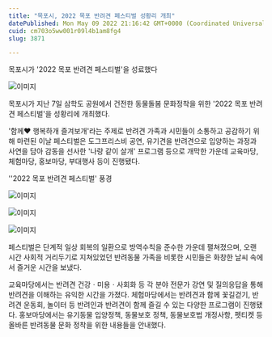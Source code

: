 ```yaml
---
title: "목포시, 2022 목포 반려견 페스티벌 성황리 개최"
datePublished: Mon May 09 2022 21:16:42 GMT+0000 (Coordinated Universal Time)
cuid: cm703o5ww001r09l4b1am8fg4
slug: 3871

---
```



목포시가 '2022 목포 반려견 페스티벌'을 성료했다

![이미지](https://cdn.hashnode.com/res/hashnode/image/upload/v1739255245562/1d01b2fd-2283-4969-899b-1947ec6c6e53.jpeg)

목포시가 지난 7일 삼학도 공원에서 건전한 동물돌봄 문화정착을 위한 '2022 목포 반려견 페스티벌'을 성황리에 개최했다.

'함께♥ 행복하개 즐겨보개'라는 주제로 반려견 가족과 시민들이 소통하고 공감하기 위해 마련된 이날 페스티벌은 도그프리스비 공연, 유기견을 반려견으로 입양하는 과정과 사연을 담아 감동을 선사한 '나랑 같이 살개' 프로그램 등으로 개막한 가운데 교육마당, 체험마당, 홍보마당, 부대행사 등이 진행됐다.

''2022 목포 반려견 페스티벌' 풍경

![이미지](https://cdn.hashnode.com/res/hashnode/image/upload/v1739255247574/c2ba3f99-6a97-4e00-abcd-37e2993155bd.jpeg)

![이미지](https://cdn.hashnode.com/res/hashnode/image/upload/v1739255249269/a9f4e0ee-1b11-4d67-85cf-59dfb47ea37a.jpeg)

![이미지](https://cdn.hashnode.com/res/hashnode/image/upload/v1739255251340/29c097f4-4f94-4424-907c-4b39b41a6802.jpeg)

페스티벌은 단계적 일상 회복의 일환으로 방역수칙을 준수한 가운데 펼쳐졌으며, 오랜 시간 사회적 거리두기로 지쳐있었던 반려동물 가족을 비롯한 시민들은 화창한 날씨 속에서 즐거운 시간을 보냈다.

교육마당에서는 반려견 건강ㆍ미용ㆍ사회화 등 각 분야 전문가 강연 및 질의응답을 통해 반려견을 이해하는 유익한 시간을 가졌다. 체험마당에서는 반려견과 함께 꽃길걷기, 반려견 운동회, 놀이터 등 반려인과 반려견이 함께 즐길 수 있는 다양한 프로그램이 진행됐다. 홍보마당에서는 유기동물 입양정책, 동물보호 정책, 동물보호법 개정사항, 펫티켓 등 올바른 반려동물 문화 정착을 위한 내용들을 안내했다.